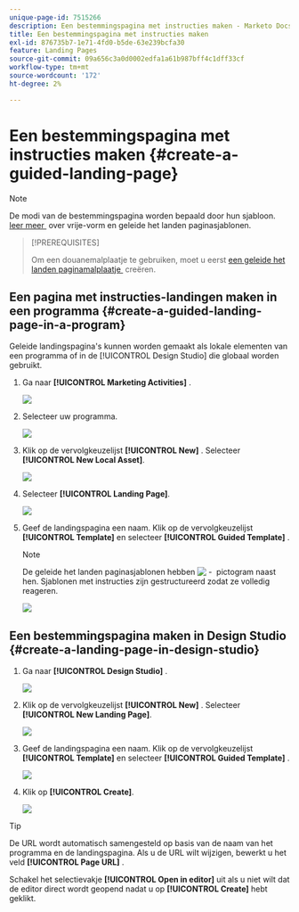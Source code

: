 ```yaml
---
unique-page-id: 7515266
description: Een bestemmingspagina met instructies maken - Marketo Docs - Productdocumentatie
title: Een bestemmingspagina met instructies maken
exl-id: 876735b7-1e71-4fd0-b5de-63e239bcfa30
feature: Landing Pages
source-git-commit: 09a656c3a0d0002edfa1a61b987bff4c1dff33cf
workflow-type: tm+mt
source-wordcount: '172'
ht-degree: 2%

---
```


# Een bestemmingspagina met instructies maken {#create-a-guided-landing-page}

>[!NOTE]
>
>De modi van de bestemmingspagina worden bepaald door hun sjabloon. [&#x200B; leer meer &#x200B;](/help/marketo/product-docs/demand-generation/landing-pages/understanding-landing-pages/understanding-free-form-vs-guided-landing-pages.md) over vrije-vorm en geleide het landen paginasjablonen.

>[!PREREQUISITES]
>
>Om een douanemalplaatje te gebruiken, moet u eerst [&#x200B; een geleide het landen paginamalplaatje &#x200B;](/help/marketo/product-docs/demand-generation/landing-pages/landing-page-templates/create-a-guided-landing-page-template.md) creëren.

## Een pagina met instructies-landingen maken in een programma {#create-a-guided-landing-page-in-a-program}

Geleide landingspagina&#39;s kunnen worden gemaakt als lokale elementen van een programma of in de [!UICONTROL Design Studio] die globaal worden gebruikt.

1. Ga naar **[!UICONTROL Marketing Activities]** .

   ![](assets/one-1.png)

1. Selecteer uw programma.

   ![](assets/image2015-5-26-9-3a24-3a2.png)

1. Klik op de vervolgkeuzelijst **[!UICONTROL New]** . Selecteer **[!UICONTROL New Local Asset]**.

   ![](assets/image2015-5-26-9-3a25-3a36.png)

1. Selecteer **[!UICONTROL Landing Page]**.

   ![](assets/four.png)

1. Geef de landingspagina een naam. Klik op de vervolgkeuzelijst **[!UICONTROL Template]** en selecteer **[!UICONTROL Guided Template]** .

   >[!NOTE]
   >
   >De geleide het landen paginasjablonen hebben ![&#x200B; - &#x200B;](assets/image2015-5-26-9-3a26-3a51.png) pictogram naast hen. Sjablonen met instructies zijn gestructureerd zodat ze volledig reageren.

   ![](assets/image2015-5-24-15-3a47-3a56.png)

## Een bestemmingspagina maken in Design Studio {#create-a-landing-page-in-design-studio}

1. Ga naar **[!UICONTROL Design Studio]** .

   ![](assets/six.png)

1. Klik op de vervolgkeuzelijst **[!UICONTROL New]** . Selecteer **[!UICONTROL New Landing Page]**.

   ![](assets/seven.png)

1. Geef de landingspagina een naam. Klik op de vervolgkeuzelijst **[!UICONTROL Template]** en selecteer **[!UICONTROL Guided Template]** .

   ![](assets/image2015-5-26-9-3a27-3a34.png)

1. Klik op **[!UICONTROL Create]**.

   ![](assets/image2015-5-26-9-3a28-3a8.png)

>[!TIP]
>
>De URL wordt automatisch samengesteld op basis van de naam van het programma en de landingspagina. Als u de URL wilt wijzigen, bewerkt u het veld **[!UICONTROL Page URL]** .
>
>Schakel het selectievakje **[!UICONTROL Open in editor]** uit als u niet wilt dat de editor direct wordt geopend nadat u op **[!UICONTROL Create]** hebt geklikt.
